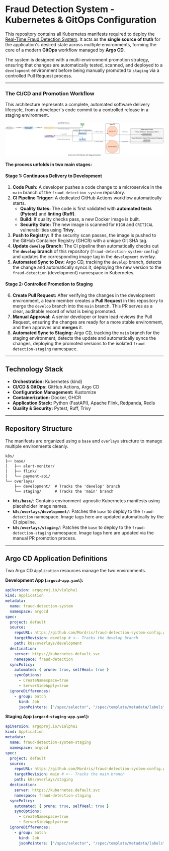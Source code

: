 # Fraud Detection System - Kubernetes & GitOps Configuration

This repository contains all Kubernetes manifests required to deploy the [Real-Time Fraud Detection System](https://github.com/Mordris/fraud-detection-system). It acts as the **single source of truth** for the application's desired state across multiple environments, forming the core of a modern **GitOps** workflow managed by **Argo CD**.

The system is designed with a multi-environment promotion strategy, ensuring that changes are automatically tested, scanned, and deployed to a `development` environment before being manually promoted to `staging` via a controlled Pull Request process.

---

### The CI/CD and Promotion Workflow

This architecture represents a complete, automated software delivery lifecycle, from a developer's code commit to a controlled release in a staging environment.

![CI/CD GitOps Pipeline Architecture](images/final_ci_cd_architecture.png)

**The process unfolds in two main stages:**

#### Stage 1: Continuous Delivery to Development

1.  **Code Push:** A developer pushes a code change to a microservice in the `main` branch of the `fraud-detection-system` repository.
2.  **CI Pipeline Trigger:** A dedicated GitHub Actions workflow automatically starts.
    - **Quality Gates:** The code is first validated with **automated tests (Pytest)** and **linting (Ruff)**.
    - **Build:** If quality checks pass, a new Docker image is built.
    - **Security Gate:** The new image is scanned for `HIGH` and `CRITICAL` vulnerabilities using **Trivy**.
3.  **Push to Registry:** If the security scan passes, the image is pushed to the GitHub Container Registry (GHCR) with a unique Git SHA tag.
4.  **Update `develop` Branch:** The CI pipeline then automatically checks out the **`develop` branch** of this repository (`fraud-detection-system-config`) and updates the corresponding image tag in the `development` overlay.
5.  **Automated Sync to Dev:** Argo CD, tracking the `develop` branch, detects the change and automatically syncs it, deploying the new version to the `fraud-detection` (development) namespace in Kubernetes.

#### Stage 2: Controlled Promotion to Staging

6.  **Create Pull Request:** After verifying the changes in the development environment, a team member creates a **Pull Request** in this repository to merge the `develop` branch into the `main` branch. This PR serves as a clear, auditable record of what is being promoted.
7.  **Manual Approval:** A senior developer or team lead reviews the Pull Request, ensuring the changes are ready for a more stable environment, and then approves and **merges** it.
8.  **Automated Sync to Staging:** Argo CD, tracking the `main` branch for the staging environment, detects the update and automatically syncs the changes, deploying the promoted versions to the isolated `fraud-detection-staging` namespace.

---

## Technology Stack

- **Orchestration:** Kubernetes (kind)
- **CI/CD & GitOps:** GitHub Actions, Argo CD
- **Configuration Management:** Kustomize
- **Containerization:** Docker, GHCR
- **Application Stack:** Python (FastAPI), Apache Flink, Redpanda, Redis
- **Quality & Security:** Pytest, Ruff, Trivy

---

## Repository Structure

The manifests are organized using a `base` and `overlays` structure to manage multiple environments cleanly.

```
k8s/
├── base/
│   ├── alert-monitor/
│   ├── flink/
│   └── payment-api/
└── overlays/
    ├── development/  # Tracks the 'develop' branch
    └── staging/      # Tracks the 'main' branch
```

- **`k8s/base/`**: Contains environment-agnostic Kubernetes manifests using placeholder image names.
- **`k8s/overlays/development/`**: Patches the `base` to deploy to the `fraud-detection` namespace. Image tags here are updated automatically by the CI pipeline.
- **`k8s/overlays/staging/`**: Patches the `base` to deploy to the `fraud-detection-staging` namespace. Image tags here are updated via the manual PR promotion process.

---

## Argo CD Application Definitions

Two Argo CD `Application` resources manage the two environments.

**Development App (`argocd-app.yaml`):**

```yaml
apiVersion: argoproj.io/v1alpha1
kind: Application
metadata:
  name: fraud-detection-system
  namespace: argocd
spec:
  project: default
  source:
    repoURL: https://github.com/Mordris/fraud-detection-system-config.git
    targetRevision: develop # <-- Tracks the develop branch
    path: k8s/overlays/development
  destination:
    server: https://kubernetes.default.svc
    namespace: fraud-detection
  syncPolicy:
    automated: { prune: true, selfHeal: true }
    syncOptions:
      - CreateNamespace=true
      - ServerSideApply=true
  ignoreDifferences:
    - group: batch
      kind: Job
      jsonPointers: ["/spec/selector", "/spec/template/metadata/labels"]
```

**Staging App (`argocd-staging-app.yaml`):**

```yaml
apiVersion: argoproj.io/v1alpha1
kind: Application
metadata:
  name: fraud-detection-system-staging
  namespace: argocd
spec:
  project: default
  source:
    repoURL: https://github.com/Mordris/fraud-detection-system-config.git
    targetRevision: main # <-- Tracks the main branch
    path: k8s/overlays/staging
  destination:
    server: https://kubernetes.default.svc
    namespace: fraud-detection-staging
  syncPolicy:
    automated: { prune: true, selfHeal: true }
    syncOptions:
      - CreateNamespace=true
      - ServerSideApply=true
  ignoreDifferences:
    - group: batch
      kind: Job
      jsonPointers: ["/spec/selector", "/spec/template/metadata/labels"]
```
